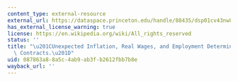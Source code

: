 ```yaml
---
content_type: external-resource
external_url: https://dataspace.princeton.edu/handle/88435/dsp01cv43nw81x
has_external_license_warning: true
license: https://en.wikipedia.org/wiki/All_rights_reserved
status: ''
title: "\u201CUnexpected Inflation, Real Wages, and Employment Determination in Union\
  \ Contracts.\u201D"
uid: 087863a8-8a5c-4ab9-ab3f-b2612fbb7b8e
wayback_url: ''
---
```

